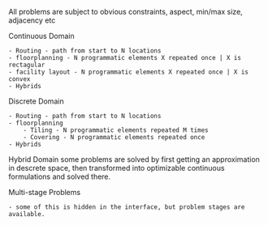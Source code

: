 

All problems are subject to obvious constraints, aspect, min/max size, adjacency etc 

Continuous Domain 

    - Routing - path from start to N locations 
    - floorplanning - N programmatic elements X repeated once | X is rectagular 
    - facility layout - N programmatic elements X repeated once | X is convex
    - Hybrids 
    
 Discrete Domain 
    
    - Routing - path from start to N locations 
    - floorplanning 
        - Tiling - N programmatic elements repeated M times 
        - Covering - N programmatic elements repeated once  
    - Hybrids 

 Hybrid Domain
    some problems are solved by first getting an approximation in descrete space,
    then transformed into optimizable continuous formulations and solved there.



Multi-stage Problems
    
    - some of this is hidden in the interface, but problem stages are available. 

